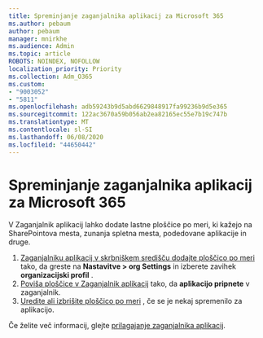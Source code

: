 ```yaml
---
title: Spreminjanje zaganjalnika aplikacij za Microsoft 365
ms.author: pebaum
author: pebaum
manager: mnirkhe
ms.audience: Admin
ms.topic: article
ROBOTS: NOINDEX, NOFOLLOW
localization_priority: Priority
ms.collection: Adm_O365
ms.custom:
- "9003052"
- "5811"
ms.openlocfilehash: adb59243b9d5abd6629848917fa99236b9d5e365
ms.sourcegitcommit: 122ac3670a59b056ab2ea82165ec55e7b19c747b
ms.translationtype: MT
ms.contentlocale: sl-SI
ms.lasthandoff: 06/08/2020
ms.locfileid: "44650442"
---
```

# <a name="make-changes-to-the-microsoft-365-app-launcher"></a>Spreminjanje zaganjalnika aplikacij za Microsoft 365

V Zaganjalnik aplikacij lahko dodate lastne ploščice po meri, ki kažejo na SharePointova mesta, zunanja spletna mesta, podedovane aplikacije in druge.

1. [Zaganjalniku aplikacij v skrbniškem središču dodajte ploščico po meri](https://docs.microsoft.com/microsoft-365/admin/manage/customize-the-app-launcher) tako, da greste na **Nastavitve > org Settings** in izberete zavihek **organizacijski profil** .
2. [Poviša ploščice v Zaganjalnik aplikacij](https://docs.microsoft.com/microsoft-365/admin/manage/customize-the-app-launcher#promote-the-tile-to-app-launcher) tako, da **aplikacijo pripnete** v zaganjalnik.
3. [Uredite ali izbrišite ploščico po meri](https://docs.microsoft.com/microsoft-365/admin/manage/customize-the-app-launcher#edit-or-delete-a-custom-tile) , če se je nekaj spremenilo za aplikacijo.

Če želite več informacij, glejte [prilagajanje zaganjalnika aplikacij](https://docs.microsoft.com/microsoft-365/admin/manage/customize-the-app-launcher).

